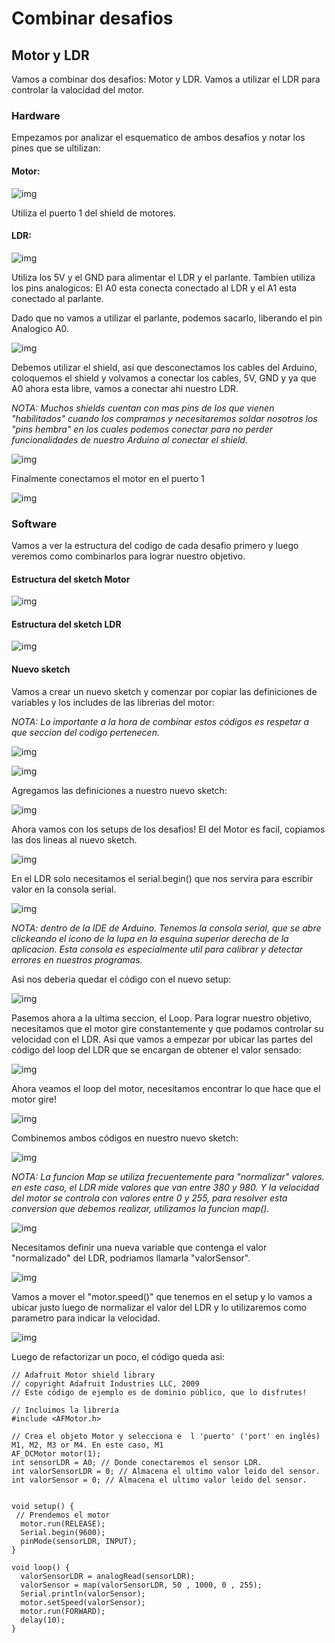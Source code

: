 # Combinar desafios

## Motor y LDR

Vamos a combinar dos desafios: Motor y LDR.
Vamos a utilizar el LDR para controlar la valocidad del motor.

### Hardware

Empezamos por analizar el esquematico de ambos desafios y notar los pines que se ultilizan:

#### Motor:

![img](/motoryldr/motor.png)

Utiliza el puerto 1 del shield de motores.

#### LDR:

![img](/motoryldr/LDRySpeaker.png)

Utiliza los 5V y el GND para alimentar el LDR y el parlante.
Tambien utiliza los pins analogicos: El A0 esta conecta conectado al LDR y el A1 esta conectado al parlante.

Dado que no vamos a utilizar el parlante, podemos sacarlo, liberando el pin Analogico A0.

![img](/motoryldr/img/ldr_sinspeaker.png)

Debemos utilizar el shield, asi que desconectamos los cables del Arduino, coloquemos el shield y volvamos a conectar los cables, 5V, GND y ya que A0 ahora esta libre, vamos a conectar ahi nuestro LDR.

*NOTA: Muchos shields cuentan con mas pins de los que vienen "habilitados" cuando los compramos y necesitaremos soldar nosotros los "pins hembra" en los cuales podemos conectar para no perder funcionalidades de nuestro Arduino al conectar el shield.*

![img](/motoryldr/img/ldr_conshield.png)

Finalmente conectamos el motor en el puerto 1

![img](/motoryldr/motoryldr.png)

### Software

Vamos a ver la estructura del codigo de cada desafio primero y luego veremos como combinarlos para lograr nuestro objetivo.

#### Estructura del sketch Motor

![img](/motoryldr/img/motor_sections.png)


#### Estructura del sketch LDR

![img](/motoryldr/img/ldr_sections.png)


#### Nuevo sketch

Vamos a crear un nuevo sketch y comenzar por copiar las definiciones de variables y los includes de las librerias del motor:

*NOTA: Lo importante a la hora de combinar estos códigos es respetar a que seccion del codigo pertenecen.*

![img](/motoryldr/img/newsketch_0_sections.png)

<!-- Miremos ahora en detalle las definiciones de variables del código del LDR, la mayoria hacen referencia al parlante y la parte musical, nosotros solo necesitamos lo relacionado al LDR: -->

![img](/motoryldr/img/newsketch_1_sections.png)

Agregamos las definiciones a nuestro nuevo sketch:

![img](/motoryldr/img/newsketch_2_sections.png)

Ahora vamos con los setups de los desafios! El del Motor es facil, copiamos las dos lineas al nuevo sketch.

![img](/motoryldr/img/newsketch_3_sections.png)

En el LDR solo necesitamos el serial.begin() que nos servira para escribir valor en la consola serial.

![img](/motoryldr/img/monitor_serie_boton.png)

*NOTA: dentro de la IDE de Arduino. Tenemos la consola serial, que se abre clickeando el icono de la lupa en la esquina superior derecha de la aplicacion.
Esta consola es especialmente util para calibrar y detectar errores en nuestros programas.*

Asi nos deberia quedar el código con el nuevo setup:

![img](/motoryldr/img/newsketch_4_sections.png)

Pasemos ahora a la ultima seccion, el Loop.
Para lograr nuestro objetivo, necesitamos que el motor gire constantemente y que podamos controlar su velocidad con el LDR.
Asi que vamos a empezar por ubicar las partes del código del loop del LDR que se encargan de obtener el valor sensado:

![img](/motoryldr/img/newsketch_6_sections.png)

Ahora veamos el loop del motor, necesitamos encontrar lo que hace que el motor gire!

![img](/motoryldr/img/newsketch_5_sections.png)

Combinemos ambos códigos en nuestro nuevo sketch:

![img](/motoryldr/img/newsketch_7_sections.png)

*NOTA: La funcion Map se utiliza frecuentemente para "normalizar" valores. en este caso, el LDR mide valores que van entre 380 y 980. Y la velocidad del motor se controla con valores entre 0 y 255, para resolver esta conversion que debemos realizar, utilizamos la funcion map().*

![img](/motoryldr/img/newsketch_8_sections.png)

Necesitamos definir una nueva variable que contenga el valor "normalizado" del LDR, podriamos llamarla "valorSensor".

![img](/motoryldr/img/newsketch_9_sections.png)

Vamos a mover el "motor.speed()" que tenemos en el setup y lo vamos a ubicar justo luego de normalizar el valor del LDR y lo utilizaremos como parametro para indicar la velocidad.

![img](/motoryldr/img/newsketch_10_sections.png)

Luego de refactorizar un poco, el código queda asi:

```
// Adafruit Motor shield library
// copyright Adafruit Industries LLC, 2009
// Este código de ejemplo es de dominio público, que lo disfrutes!

// Incluimos la librería
#include <AFMotor.h>

// Crea el objeto Motor y selecciona e  l 'puerto' ('port' en inglés) M1, M2, M3 or M4. En este caso, M1
AF_DCMotor motor(1);
int sensorLDR = A0; // Donde conectaremos el sensor LDR.
int valorSensorLDR = 0; // Almacena el ultimo valor leido del sensor.
int valorSensor = 0; // Almacena el ultimo valor leido del sensor.


void setup() {
 // Prendemos el motor
  motor.run(RELEASE);
  Serial.begin(9600);
  pinMode(sensorLDR, INPUT);
}

void loop() {
  valorSensorLDR = analogRead(sensorLDR);
  valorSensor = map(valorSensorLDR, 50 , 1000, 0 , 255);
  Serial.println(valorSensor);
  motor.setSpeed(valorSensor);
  motor.run(FORWARD);
  delay(10);
}
```
